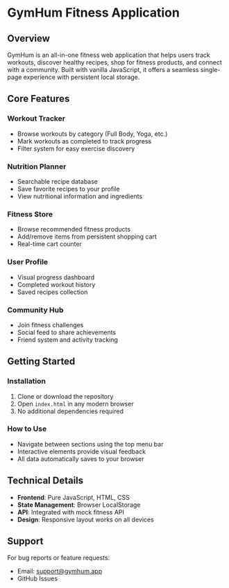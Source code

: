 # GymHum Fitness Application

## Overview
GymHum is an all-in-one fitness web application that helps users track workouts, discover healthy recipes, shop for fitness products, and connect with a community. Built with vanilla JavaScript, it offers a seamless single-page experience with persistent local storage.

## Core Features

### Workout Tracker
- Browse workouts by category (Full Body, Yoga, etc.)
- Mark workouts as completed to track progress
- Filter system for easy exercise discovery

### Nutrition Planner
- Searchable recipe database
- Save favorite recipes to your profile
- View nutritional information and ingredients

### Fitness Store
- Browse recommended fitness products
- Add/remove items from persistent shopping cart
- Real-time cart counter

### User Profile
- Visual progress dashboard
- Completed workout history
- Saved recipes collection

### Community Hub
- Join fitness challenges
- Social feed to share achievements
- Friend system and activity tracking

## Getting Started

### Installation
1. Clone or download the repository
2. Open `index.html` in any modern browser
3. No additional dependencies required

### How to Use
- Navigate between sections using the top menu bar
- Interactive elements provide visual feedback
- All data automatically saves to your browser

## Technical Details
- **Frontend**: Pure JavaScript, HTML, CSS
- **State Management**: Browser LocalStorage
- **API**: Integrated with mock fitness API
- **Design**: Responsive layout works on all devices

## Support
For bug reports or feature requests:
- Email: support@gymhum.app
- GitHub Issues